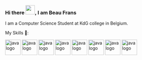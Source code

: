 ### Hi there <img src="https://raw.githubusercontent.com/MartinHeinz/MartinHeinz/master/wave.gif" width="30px">, I am Beau Frans

I am a Computer Science Student at KdG college in Belgium.

My Skills 💬:

 <img src="https://cdn.worldvectorlogo.com/logos/java-4.svg" alt="java logo" width="50" height="50"> <img src="https://cdn.worldvectorlogo.com/logos/logo-javascript.svg" alt="java logo" width="50" height="50"> <img src="https://worldvectorlogo.com/logo/react-2" alt="java logo" width="50" height="50"> <img src="https://cdn.worldvectorlogo.com/logos/mysql-logo.svg" alt="java logo" width="50" height="50"> <img src="https://cdn.worldvectorlogo.com/logos/tailwind-css-1.svg" alt="java logo" width="50" height="50"> <img src="https://cdn.worldvectorlogo.com/logos/python-4.svg" alt="java logo" width="50" height="50"> <img src="https://cdn.worldvectorlogo.com/logos/html5-2.svg" alt="java logo" width="50" height="50"> <img src="https://cdn.worldvectorlogo.com/logos/css-4.svg" alt="java logo" width="50" height="50">

<!--
**BeauFrans/BeauFrans** is a ✨ _special_ ✨ repository because its `README.md` (this file) appears on your GitHub profile.

Here are some ideas to get you started:

- 🔭 I’m currently working on ...
- 🌱 I’m currently learning ...
- 👯 I’m looking to collaborate on ...
- 🤔 I’m looking for help with ...
- 💬 Ask me about ...
- 📫 How to reach me: ...
- 😄 Pronouns: ...
- ⚡ Fun fact: ...
-->
